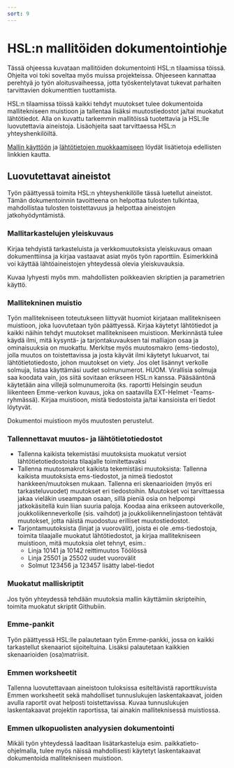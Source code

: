 ```yaml
---
sort: 9
---
```


# HSL:n mallitöiden dokumentointiohje

Tässä ohjeessa kuvataan mallitöiden dokumentointi HSL:n tilaamissa töissä.
Ohjeita voi toki soveltaa myös muissa projekteissa.
Ohjeeseen kannattaa perehtyä jo työn aloitusvaiheessa, jotta työskentelytavat tukevat parhaiten tarvittavien dokumenttien tuottamista.

HSL:n tilaamissa töissä kaikki tehdyt muutokset tulee dokumentoida mallitekniseen muistioon ja tallentaa lisäksi muutostiedostot ja/tai muokatut lähtötiedot.
Alla on kuvattu tarkemmin mallitöissä tuotettavia ja HSL:lle luovutettavia aineistoja.
Lisäohjeita saat tarvittaessa HSL:n yhteyshenkilöiltä.

[Mallin käyttöön](mallitoiden_yleisohje.md) ja [lähtötietojen muokkaamiseen](mallin_lahtotietotiedostot.md) löydät lisätietoja edellisten linkkien kautta.

## Luovutettavat aineistot

Työn päättyessä toimita HSL:n yhteyshenkilölle tässä luetellut aineistot.
Tämän dokumentoinnin tavoitteena on helpottaa tulosten tulkintaa, mahdollistaa tulosten toistettavuus ja helpottaa aineistojen jatkohyödyntämistä.

### Mallitarkastelujen yleiskuvaus

Kirjaa tehdyistä tarkasteluista ja verkkomuutoksista yleiskuvaus omaan dokumenttiinsa ja kirjaa vastaavat asiat myös työn raporttiin.
Esimerkkinä voi käyttää lähtöaineistojen yhteydessä olevia yleiskuvauksia.

Kuvaa lyhyesti myös mm. mahdollisten poikkeavien skriptien ja parametrien käyttö. 

### Mallitekninen muistio

Työn mallitekniseen toteutukseen liittyvät huomiot kirjataan mallitekniseen muistioon, joka luovutetaan työn päättyessä.
Kirjaa käytetyt lähtötiedot ja kaikki näihin tehdyt muutokset mallitekniseen muistioon.
Merkinnästä tulee käydä ilmi, mitä kysyntä- ja tarjontakuvauksen tai malliajon osaa ja ominaisuuksia on muokattu.
Merkitse myös muutosmakro (ems-tiedosto), jolla muutos on toistettavissa ja josta käyvät ilmi käytetyt lukuarvot, tai lähtötietotiedosto, johon muutokset on viety.
Jos olet lisännyt verkolle solmuja, listaa käyttämäsi uudet solmunumerot.
HUOM. Virallisia solmuja saa koodata vain, jos siitä sovitaan erikseen HSL:n kanssa.
Pääsääntönä käytetään aina villejä solmunumeroita (ks. raportti Helsingin seudun liikenteen Emme-verkon kuvaus, joka on saatavilla EXT-Helmet -Teams-ryhmässä).
Kirjaa muistioon, mistä tiedostoista ja/tai kansioista eri tiedot löytyvät.

Dokumentoi muistioon myös muutosten perustelut.

### Tallennettavat muutos- ja lähtötietotiedostot 

- Tallenna kaikista tekemistäsi muutoksista muokatut versiot lähtötietotiedostoista tilaajalle toimitettavaksi
- Tallenna muutosmakrot kaikista tekemistäsi muutoksista: Tallenna kaikista muutoksista ems-tiedostot, ja nimeä tiedostot hankkeen/muutoksen mukaan.
  Tallenna eri skenaarioiden (myös eri tarkasteluvuodet) muutokset eri tiedostoihin.
  Muutokset voi tarvittaessa jakaa vieläkin useampaan osaan, sillä pieniä osia on helpompi jatkokäsitellä kuin liian suuria paloja.
  Koodaa aina erikseen autoverkolle, joukkoliikenneverkolle (sis. vaihdot) ja joukkoliikennelinjastoon tehtävät muutokset,
  jotta näistä muodostuu erilliset muutostiedostot.
- Tarjontamuutoksista (linjat ja vuorovälit), joista ei ole .ems-tiedostoja, toimita tilaajalle muokatut lähtötiedostot,
  ja kirjaa mallitekniseen muistioon, mitä muutoksia olet tehnyt, esim.:
  - Linja 10141 ja 10142 reittimuutos Töölössä
  - Linja 25501 ja 25502 uudet vuorovälit
  - Solmut 123456 ja 123457 lisätty label-tiedot

### Muokatut malliskriptit

Jos työn yhteydessä tehdään muutoksia mallin käyttämiin skripteihin, toimita muokatut skriptit Githubiin.

### Emme-pankit

Työn päättyessä HSL:lle palautetaan työn Emme-pankki, jossa on kaikki tarkastellut skenaariot sijoiteltuina. Lisäksi palautetaan kaikkien skenaarioiden (osa)matriisit.

### Emmen worksheetit

Tallenna luovutettavaan aineistoon tuloksissa esiteltävistä raporttikuvista Emmen worksheetit sekä mahdolliset tunnuslukujen laskentakaavat,
joiden avulla raportit ovat helposti toistettavissa.
Kuvaa tunnuslukujen laskentakaavat projektin raportissa, tai ainakin malliteknisessä muistiossa.

### Emmen ulkopuolisten analyysien dokumentointi

Mikäli työn yhteydessä laaditaan lisätarkasteluja esim. paikkatieto-ohjelmalla, tulee myös näissä mahdollisesti käytetyt laskentakaavat
dokumentoida mallitekniseen muistioon.

